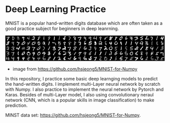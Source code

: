 # Deep Learning Practice
MNIST is a popular hand-written digits database which are often taken as a good practice subject for beginners in deep leanrning. 

![](image/mnist_image.png) 
* image from https://github.com/hsjeong5/MNIST-for-Numpy

In this repository, I practice some basic deep learnging models to predict the hand-written digits. 
I implement multi-Layer neural network by scratch with Numpy. I also practice to implement the neural network by Pytorch and Karas. Besides of multi-Layer model, I also using convolutionary neraul network (CNN, which is a popular skills in image classification) to make prediction.


MINST data set: https://github.com/hsjeong5/MNIST-for-Numpy.






